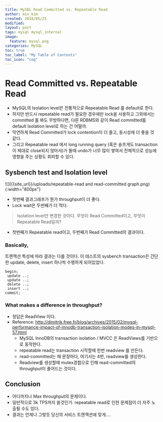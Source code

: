 ```yaml
---
title: MySQL Read Committed vs. Repeatable Read
author: min_kim
created: 2018/05/25
modified:
layout: post
tags: mysql mysql_internal
image:
  feature: mysql.png
categories: MySQL
toc: true
toc_label: "My Table of Contents"
toc_icon: "cog"
---
```



# Read Committed vs. Repeatable Read
- MySQL의 Isolation level은 전통적으로 Repeatable Read 를 default로 한다.
- 하지만 반드시 repeatable read가 필요한 경우에만 lock을 사용하고 그외에서는 committed 를 봐도 무방하다면, 다른 RDBMS와 같이 Read committed를 default Isolation level로 하는 건 어떨까.
- 막연하게 Read Committed가 lock contention이 더 줄고, 동시성에 더 좋을 것 같다.
- 그리고 Repeatable read 에서 long running query (혹은 슬프게도 transaction이 제대로 close되지 않아서)가 돌때 undo가 너무 많이 쌓여서 전체적으로 성능에 영향을 주는 상황도 회피할 수 있다.

## Sysbench test and Isolation level
![]({{site_url}}/uploads/repeatable-read and read-committed graph.png){:width="800px"}
- 첫번째 결과그래프가 뭔가 throughput이 더 좋다.
- Lock wait은 두번째가 더 적다.

> Isolation level만 변경한 것이다. 무엇이 Read Committed이고, 무엇이  Repeatable Read일까?

- 첫번째가 Repeatable read이고, 두번째가 Read Committed의 결과이다.

### Basically,
트랜잭션 특성에 따라 결과는 다를 것이다.
이 테스트의 sysbench transaction은 간단한 update, delete, insert 하나씩 수행하게 되어있었다.
```
begin;
 update ..;
 update ..;
 delete ..;
 insert ..;
commit;
```

### What makes a difference in throughput?
- 정답은 ReadView 이다.
- Reference: http://dimitrik.free.fr/blog/archives/2015/02/mysql-performance-impact-of-innodb-transaction-isolation-modes-in-mysql-57.html
  - MySQL InnoDB의 transaction isolation / MVCC 은 ReadViews를 기반으로 동작한다.
  - repeatable read는 transaction 시작할때 한번 readview 를 만든다.
  - read-committed는 매 문장마다, 여기서는 4번, readview를 생성한다.
  - Readview를 생성할때 mutex경합으로 인해 read-committed의 throughput이 줄어드는 것이다.

## Conclusion
- 어디까지나 Max throughput의 문제이다.
- 일반적으로 3k TPS까지 쓸것인가. repeatable read로 인한 문제점이 더 자주 노출될 수도 있다.
- 결과는 언제나 그렇듯 당신의 서비스 트랜잭션에 맞게....
